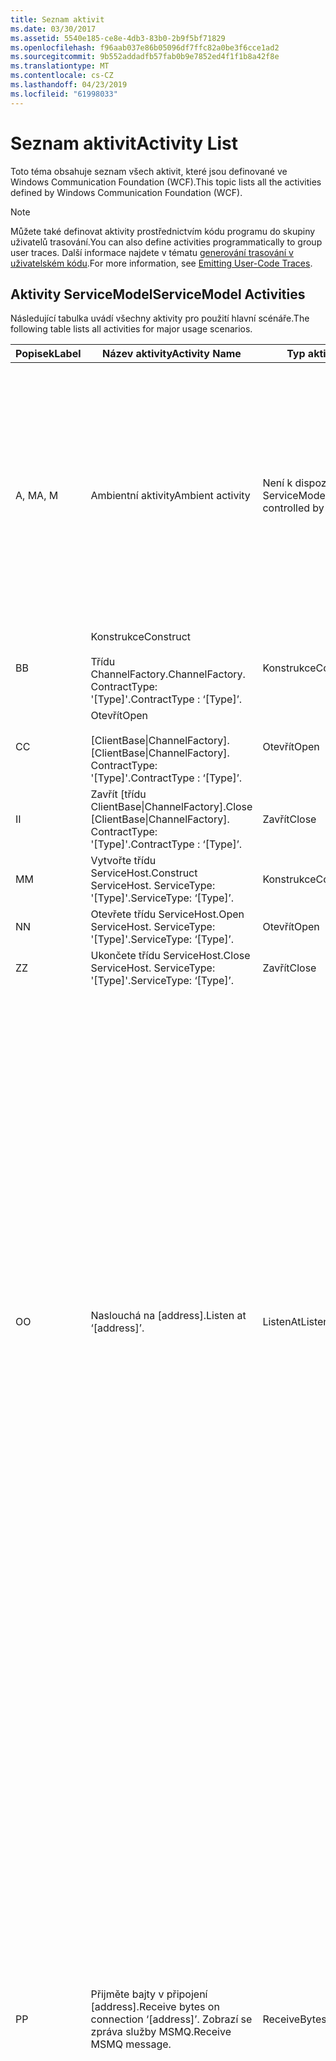 ```yaml
---
title: Seznam aktivit
ms.date: 03/30/2017
ms.assetid: 5540e185-ce8e-4db3-83b0-2b9f5bf71829
ms.openlocfilehash: f96aab037e86b05096df7ffc82a0be3f6cce1ad2
ms.sourcegitcommit: 9b552addadfb57fab0b9e7852ed4f1f1b8a42f8e
ms.translationtype: MT
ms.contentlocale: cs-CZ
ms.lasthandoff: 04/23/2019
ms.locfileid: "61998033"
---
```

# <a name="activity-list"></a><span data-ttu-id="c50e8-102">Seznam aktivit</span><span class="sxs-lookup"><span data-stu-id="c50e8-102">Activity List</span></span>
<span data-ttu-id="c50e8-103">Toto téma obsahuje seznam všech aktivit, které jsou definované ve Windows Communication Foundation (WCF).</span><span class="sxs-lookup"><span data-stu-id="c50e8-103">This topic lists all the activities defined by Windows Communication Foundation (WCF).</span></span>  
  
> [!NOTE]
>  <span data-ttu-id="c50e8-104">Můžete také definovat aktivity prostřednictvím kódu programu do skupiny uživatelů trasování.</span><span class="sxs-lookup"><span data-stu-id="c50e8-104">You can also define activities programmatically to group user traces.</span></span> <span data-ttu-id="c50e8-105">Další informace najdete v tématu [generování trasování v uživatelském kódu](../../../../../docs/framework/wcf/diagnostics/tracing/emitting-user-code-traces.md).</span><span class="sxs-lookup"><span data-stu-id="c50e8-105">For more information, see [Emitting User-Code Traces](../../../../../docs/framework/wcf/diagnostics/tracing/emitting-user-code-traces.md).</span></span>  
  
## <a name="servicemodel-activities"></a><span data-ttu-id="c50e8-106">Aktivity ServiceModel</span><span class="sxs-lookup"><span data-stu-id="c50e8-106">ServiceModel Activities</span></span>  
 <span data-ttu-id="c50e8-107">Následující tabulka uvádí všechny aktivity pro použití hlavní scénáře.</span><span class="sxs-lookup"><span data-stu-id="c50e8-107">The following table lists all activities for major usage scenarios.</span></span>  
  
|<span data-ttu-id="c50e8-108">Popisek</span><span class="sxs-lookup"><span data-stu-id="c50e8-108">Label</span></span>|<span data-ttu-id="c50e8-109">Název aktivity</span><span class="sxs-lookup"><span data-stu-id="c50e8-109">Activity Name</span></span>|<span data-ttu-id="c50e8-110">Typ aktivity</span><span class="sxs-lookup"><span data-stu-id="c50e8-110">Activity Type</span></span>|<span data-ttu-id="c50e8-111">Popis</span><span class="sxs-lookup"><span data-stu-id="c50e8-111">Description</span></span>|  
|-----------|-------------------|-------------------|-----------------|  
|<span data-ttu-id="c50e8-112">A, M</span><span class="sxs-lookup"><span data-stu-id="c50e8-112">A, M</span></span>|<span data-ttu-id="c50e8-113">Ambientní aktivity</span><span class="sxs-lookup"><span data-stu-id="c50e8-113">Ambient activity</span></span>|<span data-ttu-id="c50e8-114">Není k dispozici (to není řízen ServiceModel)</span><span class="sxs-lookup"><span data-stu-id="c50e8-114">N/A (this is not controlled by ServiceModel)</span></span>|<span data-ttu-id="c50e8-115">Aktivita, jejíž ID je nastavena v TLS před všechna volání do modelu kódu (na straně klienta nebo na straně serveru).</span><span class="sxs-lookup"><span data-stu-id="c50e8-115">The activity whose ID is set in TLS before any calls to ServiceModel code (client side or server side).</span></span><br /><br /> <span data-ttu-id="c50e8-116">Příklad: Kde je volán otevřít na klienta WCF nebo serviceHost.open aktivita je volána.</span><span class="sxs-lookup"><span data-stu-id="c50e8-116">Example: An activity where  open is called on the WCF client or serviceHost.open is called.</span></span>|  
|<span data-ttu-id="c50e8-117">B</span><span class="sxs-lookup"><span data-stu-id="c50e8-117">B</span></span>|<span data-ttu-id="c50e8-118">Konstrukce</span><span class="sxs-lookup"><span data-stu-id="c50e8-118">Construct</span></span><br /><br /> <span data-ttu-id="c50e8-119">Třídu ChannelFactory.</span><span class="sxs-lookup"><span data-stu-id="c50e8-119">ChannelFactory.</span></span> <span data-ttu-id="c50e8-120">ContractType: '[Type]'.</span><span class="sxs-lookup"><span data-stu-id="c50e8-120">ContractType : ‘[Type]’.</span></span>|<span data-ttu-id="c50e8-121">Konstrukce</span><span class="sxs-lookup"><span data-stu-id="c50e8-121">Construct</span></span>||  
|<span data-ttu-id="c50e8-122">C</span><span class="sxs-lookup"><span data-stu-id="c50e8-122">C</span></span>|<span data-ttu-id="c50e8-123">Otevřít</span><span class="sxs-lookup"><span data-stu-id="c50e8-123">Open</span></span><br /><br /> <span data-ttu-id="c50e8-124">[ClientBase&#124;ChannelFactory].</span><span class="sxs-lookup"><span data-stu-id="c50e8-124">[ClientBase&#124;ChannelFactory].</span></span> <span data-ttu-id="c50e8-125">ContractType: '[Type]'.</span><span class="sxs-lookup"><span data-stu-id="c50e8-125">ContractType : ‘[Type]’.</span></span>|<span data-ttu-id="c50e8-126">Otevřít</span><span class="sxs-lookup"><span data-stu-id="c50e8-126">Open</span></span>||  
|<span data-ttu-id="c50e8-127">I</span><span class="sxs-lookup"><span data-stu-id="c50e8-127">I</span></span>|<span data-ttu-id="c50e8-128">Zavřít [třídu ClientBase&#124;ChannelFactory].</span><span class="sxs-lookup"><span data-stu-id="c50e8-128">Close [ClientBase&#124;ChannelFactory].</span></span> <span data-ttu-id="c50e8-129">ContractType: '[Type]'.</span><span class="sxs-lookup"><span data-stu-id="c50e8-129">ContractType : ‘[Type]’.</span></span>|<span data-ttu-id="c50e8-130">Zavřít</span><span class="sxs-lookup"><span data-stu-id="c50e8-130">Close</span></span>||  
|<span data-ttu-id="c50e8-131">M</span><span class="sxs-lookup"><span data-stu-id="c50e8-131">M</span></span>|<span data-ttu-id="c50e8-132">Vytvořte třídu ServiceHost.</span><span class="sxs-lookup"><span data-stu-id="c50e8-132">Construct ServiceHost.</span></span> <span data-ttu-id="c50e8-133">ServiceType: '[Type]'.</span><span class="sxs-lookup"><span data-stu-id="c50e8-133">ServiceType: ‘[Type]’.</span></span>|<span data-ttu-id="c50e8-134">Konstrukce</span><span class="sxs-lookup"><span data-stu-id="c50e8-134">Construct</span></span>||  
|<span data-ttu-id="c50e8-135">N</span><span class="sxs-lookup"><span data-stu-id="c50e8-135">N</span></span>|<span data-ttu-id="c50e8-136">Otevřete třídu ServiceHost.</span><span class="sxs-lookup"><span data-stu-id="c50e8-136">Open ServiceHost.</span></span> <span data-ttu-id="c50e8-137">ServiceType: '[Type]'.</span><span class="sxs-lookup"><span data-stu-id="c50e8-137">ServiceType: ‘[Type]’.</span></span>|<span data-ttu-id="c50e8-138">Otevřít</span><span class="sxs-lookup"><span data-stu-id="c50e8-138">Open</span></span>||  
|<span data-ttu-id="c50e8-139">Z</span><span class="sxs-lookup"><span data-stu-id="c50e8-139">Z</span></span>|<span data-ttu-id="c50e8-140">Ukončete třídu ServiceHost.</span><span class="sxs-lookup"><span data-stu-id="c50e8-140">Close ServiceHost.</span></span> <span data-ttu-id="c50e8-141">ServiceType: '[Type]'.</span><span class="sxs-lookup"><span data-stu-id="c50e8-141">ServiceType: ‘[Type]’.</span></span>|<span data-ttu-id="c50e8-142">Zavřít</span><span class="sxs-lookup"><span data-stu-id="c50e8-142">Close</span></span>||  
|<span data-ttu-id="c50e8-143">O</span><span class="sxs-lookup"><span data-stu-id="c50e8-143">O</span></span>|<span data-ttu-id="c50e8-144">Naslouchá na [address].</span><span class="sxs-lookup"><span data-stu-id="c50e8-144">Listen at ‘[address]’.</span></span>|<span data-ttu-id="c50e8-145">ListenAt</span><span class="sxs-lookup"><span data-stu-id="c50e8-145">ListenAt</span></span>|<span data-ttu-id="c50e8-146">Tato a další aktivity jsou specifické pro přenos.</span><span class="sxs-lookup"><span data-stu-id="c50e8-146">This and the next activity are transport-specific.</span></span> <span data-ttu-id="c50e8-147">Aktivita ListenAt reprezentuje obsah, který se mapuje na adresu, ve kterém naslouchá naslouchací proces kanálu v.</span><span class="sxs-lookup"><span data-stu-id="c50e8-147">The ListenAt activity represents the content that maps to the address where the channel listener listens at.</span></span> <span data-ttu-id="c50e8-148">V případě služby MSMQ je samotný fronty od fronty se mapuje na jednu adresu.</span><span class="sxs-lookup"><span data-stu-id="c50e8-148">In the case of MSMQ, it is the queue itself since the queue maps to one address.</span></span> <span data-ttu-id="c50e8-149">Tato aktivita poslouchá příchozí připojení v případě připojení objektově orientovaný přenosy pro zprávy služby MSMQ v případě služby MSMQ.</span><span class="sxs-lookup"><span data-stu-id="c50e8-149">This activity listens for incoming connections in the case of connection-oriented transports, for MSMQ messages in the case of MSMQ.</span></span> <span data-ttu-id="c50e8-150">Tato aktivita se vytvoří během ServiceHost.Open() a obsahuje trasování týkající se vytváření a odstraňování naslouchací proces, jakož i přenosu navýšení kapacity pro všechny aktivity ReceiveBytes.</span><span class="sxs-lookup"><span data-stu-id="c50e8-150">This activity is created during ServiceHost.Open(), and contains the traces related to creating and disposing the listener, as well as transferring out to all ReceiveBytes activities.</span></span>|  
|<span data-ttu-id="c50e8-151">P</span><span class="sxs-lookup"><span data-stu-id="c50e8-151">P</span></span>|<span data-ttu-id="c50e8-152">Přijměte bajty v připojení [address].</span><span class="sxs-lookup"><span data-stu-id="c50e8-152">Receive bytes on connection ‘[address]’.</span></span> <span data-ttu-id="c50e8-153">Zobrazí se zpráva služby MSMQ.</span><span class="sxs-lookup"><span data-stu-id="c50e8-153">Receive MSMQ message.</span></span>|<span data-ttu-id="c50e8-154">ReceiveBytes</span><span class="sxs-lookup"><span data-stu-id="c50e8-154">ReceiveBytes</span></span>|<span data-ttu-id="c50e8-155">V rámci této aktivity je zpracovat data, která se nakonec zpráva WCF.</span><span class="sxs-lookup"><span data-stu-id="c50e8-155">In this activity, data that will eventually get a WCF message is processed.</span></span> <span data-ttu-id="c50e8-156">Příchozí bajty jsou čekalo se v případě připojením řízenou přepravou nebo http.</span><span class="sxs-lookup"><span data-stu-id="c50e8-156">Incoming bytes are waited in the case of connection-oriented transport or http.</span></span> <span data-ttu-id="c50e8-157">Pro protokol TCP nebo pojmenovaného kanálu životního cyklu této aktivity je životnost připojení, jakmile je vytvořena při vytvoření připojení.</span><span class="sxs-lookup"><span data-stu-id="c50e8-157">For TCP/named-pipe, the lifetime of this activity is the lifetime of the connection, as it is created when the connection is created.</span></span> <span data-ttu-id="c50e8-158">Pro protokol http je doba života zprávy požadavku a vzniká, pokud je zpráva odeslána.</span><span class="sxs-lookup"><span data-stu-id="c50e8-158">For http, it is of the lifetime of a message request and is created when the message is sent.</span></span> <span data-ttu-id="c50e8-159">Tato aktivita obsahuje trasování týkající se vytváření a rušení připojení, pokud je k dispozici, jakož i přenosy navýšení kapacity pro všechny aktivity zpracování zprávy (objekt).</span><span class="sxs-lookup"><span data-stu-id="c50e8-159">This activity contains the traces related to creating and disposing the connection if applicable, as well as transfers out to all message (object) processing activities.</span></span><br /><br /> <span data-ttu-id="c50e8-160">V případě služby MSMQ je aktivita kde načtení zprávy služby MSMQ.</span><span class="sxs-lookup"><span data-stu-id="c50e8-160">In the case of MSMQ, it is the activity where the MSMQ message is retrieved.</span></span>|  
|<span data-ttu-id="c50e8-161">Q</span><span class="sxs-lookup"><span data-stu-id="c50e8-161">Q</span></span>|<span data-ttu-id="c50e8-162">Zpracovat zprávu [číslo].</span><span class="sxs-lookup"><span data-stu-id="c50e8-162">Process message [number].</span></span> <span data-ttu-id="c50e8-163">(Poznámka: [číslo] se zvětšující hodnotu, která se spouští v 1.)</span><span class="sxs-lookup"><span data-stu-id="c50e8-163">(Note, [number] is a monotonically increasing value which starts at 1.)</span></span>|<span data-ttu-id="c50e8-164">ProcessMessage</span><span class="sxs-lookup"><span data-stu-id="c50e8-164">ProcessMessage</span></span>|<span data-ttu-id="c50e8-165">Zpracování příchozí zprávy.</span><span class="sxs-lookup"><span data-stu-id="c50e8-165">Process an incoming message.</span></span> <span data-ttu-id="c50e8-166">Tato aktivita spustí, když jsou přijata veškerá data (bajty, zprávy služby MSMQ) a vytvoří objekt zprávy WCF.</span><span class="sxs-lookup"><span data-stu-id="c50e8-166">This activity starts when all the data (bytes, MSMQ message) are received to form a WCF message object.</span></span> <span data-ttu-id="c50e8-167">Trasování v rámci této aktivity se zabývají zpracování záhlaví.</span><span class="sxs-lookup"><span data-stu-id="c50e8-167">Traces within this activity deal with header processing.</span></span><br /><br /> <span data-ttu-id="c50e8-168">Jakmile je vytvořen zprávu, která se dají odeslat, aktivita ServiceHost ProcessAction přepnutí na po vyhledání odpovídající ID aktivity</span><span class="sxs-lookup"><span data-stu-id="c50e8-168">Once a message that can be dispatched is formed, the ServiceHost ProcessAction activity is switched to after looking up the corresponding Activity ID.</span></span>|  
|<span data-ttu-id="c50e8-169">D, S</span><span class="sxs-lookup"><span data-stu-id="c50e8-169">D, S</span></span>|<span data-ttu-id="c50e8-170">Zpracujte akci [action].</span><span class="sxs-lookup"><span data-stu-id="c50e8-170">Process action ‘[action]’.</span></span>|<span data-ttu-id="c50e8-171">ProcessAction</span><span class="sxs-lookup"><span data-stu-id="c50e8-171">ProcessAction</span></span>|<span data-ttu-id="c50e8-172">Příjem zprávy přes zásobník Transport/Security/RM pro odeslání zprávy do uživatelského kódu v procesu a v opačném pořadí při odeslání.</span><span class="sxs-lookup"><span data-stu-id="c50e8-172">Process the message through the Transport/Security/RM stack for dispatching the message to user code on receive, and in the reverse order on send.</span></span><br /><br /> <span data-ttu-id="c50e8-173">Na serveru tato aktivita používá rozšíří ID aktivity, pokud je odeslána do záhlaví zprávy přes "Šíření aktivity"; v opačném případě se vytvoří nový identifikátor GUID.</span><span class="sxs-lookup"><span data-stu-id="c50e8-173">On the server, this activity uses the propagated Activity ID if it is sent in the message header via "Activity Propagation"; otherwise, a new GUID is created.</span></span><br /><br /> <span data-ttu-id="c50e8-174">V této aktivitě také zpracování zprávy s odpovědí pro kontrakty požadavku/odpovědi.</span><span class="sxs-lookup"><span data-stu-id="c50e8-174">The response message for request/reply contracts is also processed in that activity.</span></span>|  
|<span data-ttu-id="c50e8-175">T</span><span class="sxs-lookup"><span data-stu-id="c50e8-175">T</span></span>|<span data-ttu-id="c50e8-176">Spusťte [IContract.Operation].</span><span class="sxs-lookup"><span data-stu-id="c50e8-176">Execute ‘[IContract.Operation]’.</span></span>|<span data-ttu-id="c50e8-177">ExecuteUserCode</span><span class="sxs-lookup"><span data-stu-id="c50e8-177">ExecuteUserCode</span></span>|<span data-ttu-id="c50e8-178">Spuštění uživatelského kódu po odeslání na straně služby.</span><span class="sxs-lookup"><span data-stu-id="c50e8-178">Execute user code after dispatch on the service side.</span></span> <span data-ttu-id="c50e8-179">Tato aktivita poskytuje hranice od sebe odděluje kód ServiceHost z uživatelského kódu.</span><span class="sxs-lookup"><span data-stu-id="c50e8-179">This activity provides a boundary to delineate ServiceHost code from user-provided code.</span></span>|  
  
## <a name="security-activities"></a><span data-ttu-id="c50e8-180">Aktivity související se zabezpečením</span><span class="sxs-lookup"><span data-stu-id="c50e8-180">Security Activities</span></span>  
 <span data-ttu-id="c50e8-181">V následující tabulce jsou uvedeny všechny aktivity související se zabezpečením.</span><span class="sxs-lookup"><span data-stu-id="c50e8-181">The following table lists all activities related to Security.</span></span>  
  
|<span data-ttu-id="c50e8-182">Název aktivity</span><span class="sxs-lookup"><span data-stu-id="c50e8-182">Activity Name</span></span>|<span data-ttu-id="c50e8-183">Typ aktivity</span><span class="sxs-lookup"><span data-stu-id="c50e8-183">Activity Type</span></span>|<span data-ttu-id="c50e8-184">Popis</span><span class="sxs-lookup"><span data-stu-id="c50e8-184">Description</span></span>|  
|-------------------|-------------------|-----------------|  
|<span data-ttu-id="c50e8-185">Nastavte zabezpečenou relaci</span><span class="sxs-lookup"><span data-stu-id="c50e8-185">Setup secure session</span></span>|<span data-ttu-id="c50e8-186">SetupSecurity</span><span class="sxs-lookup"><span data-stu-id="c50e8-186">SetupSecurity</span></span>|<span data-ttu-id="c50e8-187">Existuje na straně klienta.</span><span class="sxs-lookup"><span data-stu-id="c50e8-187">Exists on the client side only.</span></span> <span data-ttu-id="c50e8-188">Obsahuje všechny RVNÍ \* / SCT vymění pro ověřování a nastavení kontextu zabezpečení.</span><span class="sxs-lookup"><span data-stu-id="c50e8-188">Contains all RST\*/SCT exchanges for authentication and setting the security context.</span></span> <span data-ttu-id="c50e8-189">Pokud `propagateActivity` = `true`, tato aktivita je sloučen s služby odpovídající proces akce RVNÍ\*/SCT aktivity.</span><span class="sxs-lookup"><span data-stu-id="c50e8-189">If `propagateActivity`=`true`, this activity is merged with the service’s corresponding Process Action RST\*/SCT activities.</span></span>|  
|<span data-ttu-id="c50e8-190">Zavřít zabezpečenou relaci</span><span class="sxs-lookup"><span data-stu-id="c50e8-190">Close secure session</span></span>|<span data-ttu-id="c50e8-191">SetupSecurity</span><span class="sxs-lookup"><span data-stu-id="c50e8-191">SetupSecurity</span></span>|<span data-ttu-id="c50e8-192">Existuje na straně klienta.</span><span class="sxs-lookup"><span data-stu-id="c50e8-192">Exists on the client side.</span></span> <span data-ttu-id="c50e8-193">Obsahuje výměně zpráv Storno pro ukončení relace zabezpečení.</span><span class="sxs-lookup"><span data-stu-id="c50e8-193">Contains the Cancel message exchange for closing the secure session.</span></span> <span data-ttu-id="c50e8-194">Pokud `propagateActivity` = `true`, tato aktivita je sloučen s akce proces "Storno" ze služby.</span><span class="sxs-lookup"><span data-stu-id="c50e8-194">If `propagateActivity`=`true`, this activity is merged with the Process Action "Cancel" from the service.</span></span>|  
  
 <span data-ttu-id="c50e8-195">V následující tabulce jsou uvedeny všechny aktivity související s modelu COM +.</span><span class="sxs-lookup"><span data-stu-id="c50e8-195">The following table lists all activities related to COM+.</span></span>  
  
|<span data-ttu-id="c50e8-196">Název aktivity</span><span class="sxs-lookup"><span data-stu-id="c50e8-196">Activity Name</span></span>|<span data-ttu-id="c50e8-197">Typ aktivity</span><span class="sxs-lookup"><span data-stu-id="c50e8-197">Activity Type</span></span>|<span data-ttu-id="c50e8-198">Popis</span><span class="sxs-lookup"><span data-stu-id="c50e8-198">Description</span></span>|  
|-------------------|-------------------|-----------------|  
|<span data-ttu-id="c50e8-199">Vytvoří instanci modelu COM +</span><span class="sxs-lookup"><span data-stu-id="c50e8-199">Create COM+ instance</span></span>|<span data-ttu-id="c50e8-200">TransferToCOMPlus</span><span class="sxs-lookup"><span data-stu-id="c50e8-200">TransferToCOMPlus</span></span>|<span data-ttu-id="c50e8-201">pro každý modelu COM + 1 instance aktivity volat z kódu WCF</span><span class="sxs-lookup"><span data-stu-id="c50e8-201">1 activity instance for each COM+ call from WCF code</span></span>|  
|<span data-ttu-id="c50e8-202">Spuštění modelu COM + \<operace ></span><span class="sxs-lookup"><span data-stu-id="c50e8-202">Execute COM+ \<operation></span></span>|<span data-ttu-id="c50e8-203">TransferToCOMPlus</span><span class="sxs-lookup"><span data-stu-id="c50e8-203">TransferToCOMPlus</span></span>|<span data-ttu-id="c50e8-204">pro každý modelu COM + 1 instance aktivity volat z kódu WCF</span><span class="sxs-lookup"><span data-stu-id="c50e8-204">1 activity instance for each COM+ call from WCF code</span></span>|  
  
## <a name="wmi-activities"></a><span data-ttu-id="c50e8-205">Aktivity služby WMI</span><span class="sxs-lookup"><span data-stu-id="c50e8-205">WMI Activities</span></span>  
 <span data-ttu-id="c50e8-206">V následující tabulce jsou uvedeny všechny aktivity související s WMI.</span><span class="sxs-lookup"><span data-stu-id="c50e8-206">The following table lists all activities related to WMI.</span></span>  
  
|<span data-ttu-id="c50e8-207">Název aktivity</span><span class="sxs-lookup"><span data-stu-id="c50e8-207">Activity Name</span></span>|<span data-ttu-id="c50e8-208">Typ aktivity</span><span class="sxs-lookup"><span data-stu-id="c50e8-208">Activity Type</span></span>|<span data-ttu-id="c50e8-209">Popis</span><span class="sxs-lookup"><span data-stu-id="c50e8-209">Description</span></span>|  
|-------------------|-------------------|-----------------|  
|<span data-ttu-id="c50e8-210">Získání rozhraní WMI</span><span class="sxs-lookup"><span data-stu-id="c50e8-210">WMI get</span></span>|<span data-ttu-id="c50e8-211">WMIGetObject</span><span class="sxs-lookup"><span data-stu-id="c50e8-211">WMIGetObject</span></span>|<span data-ttu-id="c50e8-212">Uživatel načítá data z rozhraní WMI.</span><span class="sxs-lookup"><span data-stu-id="c50e8-212">User is retrieving data from WMI.</span></span>|  
|<span data-ttu-id="c50e8-213">Put rozhraní WMI</span><span class="sxs-lookup"><span data-stu-id="c50e8-213">WMI put</span></span>|<span data-ttu-id="c50e8-214">WmiPutInstance</span><span class="sxs-lookup"><span data-stu-id="c50e8-214">WmiPutInstance</span></span>|<span data-ttu-id="c50e8-215">Uživatel je aktualizace dat pomocí rozhraní WMI.</span><span class="sxs-lookup"><span data-stu-id="c50e8-215">User is updating data with WMI.</span></span>|
